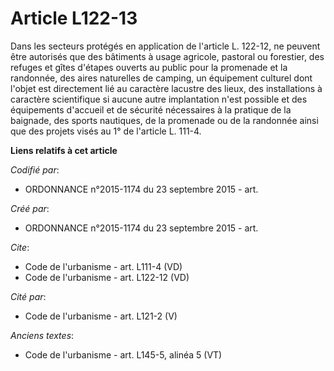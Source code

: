 # Article L122-13

Dans les secteurs protégés en application de l'article L. 122-12, ne peuvent être autorisés que des bâtiments à usage
agricole, pastoral ou forestier, des refuges et gîtes d'étapes ouverts au public pour la promenade et la randonnée, des aires
naturelles de camping, un équipement culturel dont l'objet est directement lié au caractère lacustre des lieux, des
installations à caractère scientifique si aucune autre implantation n'est possible et des équipements d'accueil et de
sécurité nécessaires à la pratique de la baignade, des sports nautiques, de la promenade ou de la randonnée ainsi que des
projets visés au 1° de l'article L. 111-4.

**Liens relatifs à cet article**

_Codifié par_:

  - ORDONNANCE n°2015-1174 du 23 septembre 2015 - art.

_Créé par_:

  - ORDONNANCE n°2015-1174 du 23 septembre 2015 - art.

_Cite_:

  - Code de l'urbanisme - art. L111-4 (VD)
  - Code de l'urbanisme - art. L122-12 (VD)

_Cité par_:

  - Code de l'urbanisme - art. L121-2 (V)

_Anciens textes_:

  - Code de l'urbanisme - art. L145-5, alinéa 5 (VT)
